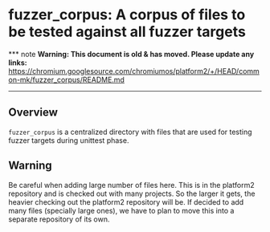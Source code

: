 # fuzzer_corpus: A corpus of files to be tested against all fuzzer targets

*** note
**Warning: This document is old & has moved.  Please update any links:**<br>
https://chromium.googlesource.com/chromiumos/platform2/+/HEAD/common-mk/fuzzer_corpus/README.md
***

## Overview

`fuzzer_corpus` is a centralized directory with files that are used for testing
fuzzer targets during unittest phase.

## Warning

Be careful when adding large number of files here. This is in the platform2
repository and is checked out with many projects. So the larger it gets, the
heavier checking out the platform2 repository will be. If decided to add many
files (specially large ones), we have to plan to move this into a separate
repository of its own.
